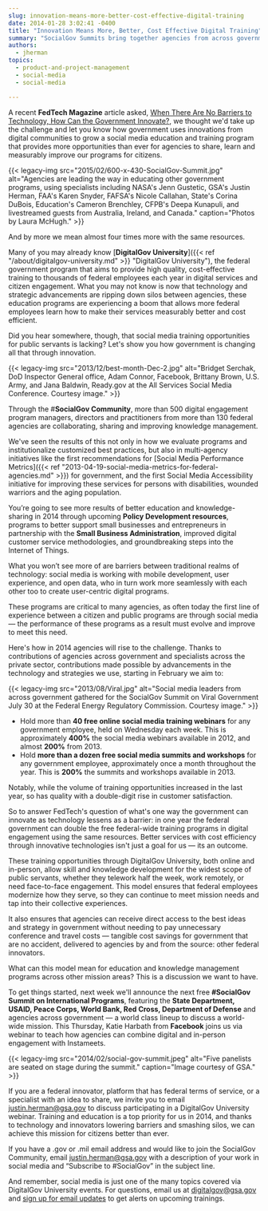 ```yaml
---
slug: innovation-means-more-better-cost-effective-digital-training
date: 2014-01-28 3:02:41 -0400
title: "Innovation Means More, Better, Cost Effective Digital Training"
summary: "SocialGov Summits bring together agencies from across government to share and learn how we can improve digital services to make services more effective and cost efficient."
authors:
  - jherman
topics:
  - product-and-project-management
  - social-media
  - social-media

---
```


A recent **FedTech Magazine** article asked, [When There Are No Barriers to Technology, How Can the Government Innovate?](http://www.fedtechmagazine.com/article/2014/01/when-there-are-no-barriers-technology-how-can-government-innovate), we thought we'd take up the challenge and let you know how government uses innovations from digital communities to grow a social media education and training program that provides more opportunities than ever for agencies to share, learn and measurably improve our programs for citizens.

{{< legacy-img src="2015/02/600-x-430-SocialGov-Summit.jpg" alt="Agencies are leading the way in educating other government programs, using specialists including NASA's Jenn Gustetic, GSA's Justin Herman, FAA's Karen Snyder, FAFSA's Nicole Callahan, State's Corina DuBois, Education's Cameron Brenchley, CFPB's Deepa Kunapuli, and livestreamed guests from Australia, Ireland, and Canada." caption="Photos by Laura McHugh." >}}

And by more we mean almost four times more with the same resources.

Many of you may already know [**DigitalGov University**]({{< ref "/about/digitalgov-university.md" >}} "DigitalGov University"), the federal government program that aims to provide high quality, cost-effective training to thousands of federal employees each year in digital services and citizen engagement. What you may not know is now that technology and strategic advancements are ripping down silos between agencies, these education programs are experiencing a boom that allows more federal employees learn how to make their services measurably better and cost efficient.

Did you hear somewhere, though, that social media training opportunities for public servants is lacking? Let's show you how government is changing all that through innovation.

{{< legacy-img src="2013/12/best-month-Dec-2.jpg" alt="Bridget Serchak, DoD Inspector General office, Adam Connor, Facebook, Brittany Brown, U.S. Army, and Jana Baldwin, Ready.gov at the All Services Social Media Conference. Courtesy image." >}}

Through the #**SocialGov Community**, more than 500 digital engagement program managers, directors and practitioners from more than 130 federal agencies are collaborating, sharing and improving knowledge management.

We've seen the results of this not only in how we evaluate programs and institutionalize customized best practices, but also in multi-agency initiatives like the first recommendations for [Social Media Performance Metrics]({{< ref "2013-04-19-social-media-metrics-for-federal-agencies.md" >}}) for government, and the first Social Media Accessibility initiative for improving these services for persons with disabilities, wounded warriors and the aging population.

You’re going to see more results of better education and knowledge-sharing in 2014 through upcoming **Policy Development resources**, programs to better support small businesses and entrepreneurs in partnership with the **Small Business Administration**, improved digital customer service methodologies, and groundbreaking steps into the Internet of Things.

What you won’t see more of are barriers between traditional realms of technology: social media is working with mobile development, user experience, and open data, who in turn work more seamlessly with each other too to create user-centric digital programs.

These programs are critical to many agencies, as often today the first line of experience between a citizen and public programs are through social media &#8212; the performance of these programs as a result must evolve and improve to meet this need.

Here's how in 2014 agencies will rise to the challenge. Thanks to contributions of agencies across government and specialists across the private sector, contributions made possible by advancements in the technology and strategies we use, starting in February we aim to:

{{< legacy-img src="2013/08/Viral.jpg" alt="Social media leaders from across government gathered for the SocialGov Summit on Viral Government July 30 at the Federal Energy Regulatory Commission. Courtesy image." >}}

  * Hold more than **40 free online social media training webinars** for any government employee, held on Wednesday each week. This is approximately **400%** the social media webinars available in 2012, and almost **200%** from 2013.
  * Hold **more than a dozen free social media summits and workshops** for any government employee, approximately once a month throughout the year. This is **200%** the summits and workshops available in 2013.

Notably, while the volume of training opportunities increased in the last year, so has quality with a double-digit rise in customer satisfaction.

So to answer FedTech's question of what's one way the government can innovate as technology lessens as a barrier: in one year the federal government can double the free federal-wide training programs in digital engagement using the same resources. Better services with cost efficiency through innovative technologies isn't just a goal for us &#8212; its an outcome.

These training opportunities through DigitalGov University, both online and in-person, allow skill and knowledge development for the widest scope of public servants, whether they telework half the week, work remotely, or need face-to-face engagement. This model ensures that federal employees modernize how they serve, so they can continue to meet mission needs and tap into their collective experiences.

It also ensures that agencies can receive direct access to the best ideas and strategy in government without needing to pay unnecessary conference and travel costs &#8212; tangible cost savings for government that are no accident, delivered to agencies by and from the source: other federal innovators.

What can this model mean for education and knowledge management programs across other mission areas? This is a discussion we want to have.

To get things started, next week we'll announce the next free **#SocialGov Summit on International Programs**, featuring the **State Department, USAID, Peace Corps, World Bank, Red Cross, Department of Defense** and agencies across government &#8212; a world class lineup to discuss a world-wide mission. This Thursday, Katie Harbath from **Facebook** joins us via webinar to teach how agencies can combine digital and in-person engagement with Instameets.

{{< legacy-img src="2014/02/social-gov-summit.jpeg" alt="Five panelists are seated on stage during the summit." caption="Image courtesy of GSA." >}}

If you are a federal innovator, platform that has federal terms of service, or a specialist with an idea to share, we invite you to email <justin.herman@gsa.gov> to discuss participating in a DigitalGov University webinar. Training and education is a top priority for us in 2014, and thanks to technology and innovators lowering barriers and smashing silos, we can achieve this mission for citizens better than ever.

If you have a .gov or .mil email address and would like to join the SocialGov Community, email <justin.herman@gsa.gov> with a description of your work in social media and &#8220;Subscribe to #SocialGov&#8221; in the subject line.

And remember, social media is just one of the many topics covered via DigitalGov University events. For questions, email us at <digitalgov@gsa.gov> and [sign up for email updates](https://public.govdelivery.com/accounts/USHOWTO/subscriber/new?topic_id=USHOWTO_45) to get alerts on upcoming trainings.
